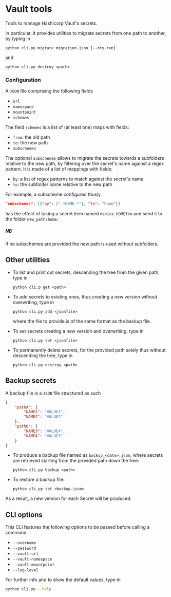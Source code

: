 # Vault tools
Tools to manage Hashicorp Vault's secrets.

In particular, it provides utilities to migrate secrets from one path to another, by typing in
```
python cli.py migrate migration.json [--dry-run]
```
and
```
python cli.py destroy <path>
```

### Configuration
A `JSON` file comprising the following fields
* `url`
* `namespace`
* `mountpoint`
* `schemes`

The field `schemes` is a list of (at least one) maps with fields:
* `from`: the old path
* `to`: the new path
* `subschemes`

The optional `subschemes` allows to migrate the secrets towards a subfolders relative to the new path, by filtering over the secret's name against a regex pattern. It is made of a list of mappings with fields:
* `by`: a list of regex patterns to match against the secret's name
* `to`: the subfolder name relative to the new path

For example, a subscheme configured thusly
```json
"subschemes": [{"by": [".*HOME.*"], "to": "home"}]
```

has the effect of taking a secret item named `device_HOMEfoo` and send it to the folder `new_path/home`.

##### NB
If no subschemes are provided the new path is used without subfolders.

## Other utilities
* To list and print out secrets, descending the tree from the given path, type in

    `python cli.p get <path>`

* To add secrets to existing ones, thus creating a new version without overwriting, type in

    `python cli.py add <jsonfile>`

    where the file to provide is of the same format as the backup file.

* To set secrets creating a new version and overwriting, type in

    `python cli.py set <jsonfile>`

* To permanently delete secrets, for the provided path solely thus without descending the tree, type in

    `python cli.py destroy <path>`

## Backup secrets
A backup file is a `JSON` file structured as such
```json
{
    "pathA": {
        "NAME1": "VALUE1",
        "NAME2": "VALUE2"
    },
    "pathB": {
        "NAME3": "VALUE4",
        "NAME4": "VALUE3"
    }
}
```

* To produce a backup file named as `backup_<date>.json`, where secrets are retrieved starting from the provided path down the tree:

    `python cli.py backup <path>`

* To restore a backup file:

    `python cli.py set <backup.json>`

As a result, a new version for each Secret will be produced.

## CLI options
This CLI features the following options to be passed before calling a command
* `--username` 
* `--password`
* `--vault-url`
* `--vault-namespace`
* `--vault-mountpoint`
* `--log-level`

For further info and to show the default values, type in

```bash
python cli.py --help
```
